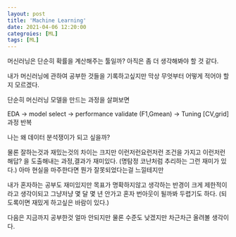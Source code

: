 ```yaml
---
layout: post
title: 'Machine Learning'
date: 2021-04-06 12:20:00
categroies: [ML]
tags: [ML]
---
```

머신러닝은 단순히 확률을 계산해주는 툴일까?
아직은 좀 더 생각해봐야 할 것 같다.

내가 머신러닝에 관하여 공부한 것들을 기록하고싶지만
막상 무엇부터 어떻게 적어야 할 지 모르겠다.


단순히 머신러닝 모델을 만드는 과정을 살펴보면

EDA -> model select -> performance validate (F1,Gmean) -> Tuning [CV,grid]  과정 반복

나는 왜 데이터 분석쟁이가 되고 싶을까?

물론 잘하는것과 재밌는것의 차이는 크지만 이런저런요런저런 조건을 가지고 이런저런 해답? 을 도출해내는 과정,결과가
재미있다. (명탐정 코난처럼 추리하는 그런 재미가 있다.) 아마 현실을 마주한다면 뭔가 잘못되었다는걸 느낄테지만

내가 혼자하는 공부도 재미있지만 목표가 명확하지않고 생각하는 반경이 크게 제한적이라고 생각이되고
그냥저냥 몇 달 몇 년 안가고 혼자 번아웃이 될까봐 두렵기도 하다. (되도록이면 재밌게 하고싶은 바람이 있다.)

다음은 지금까지 공부한것 얼마 안되지만 물론 수준도 낮겠지만 차근차근 올려볼 생각이다.

